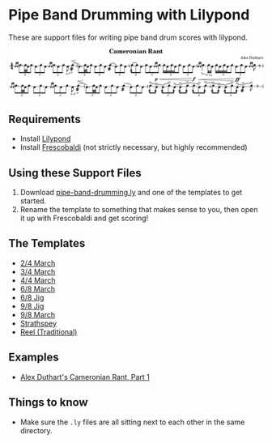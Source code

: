 
# Pipe Band Drumming with Lilypond

These are support files for writing pipe band drum scores with lilypond.

[![Cameronian Rant](cameronian.png)](cameronian.ly)

## Requirements

 * Install [Lilypond](https://lilypond.org)
 * Install [Frescobaldi](https://frescobaldi.org) (not strictly necessary, but highly recommended)

## Using these Support Files

1. Download [pipe-band-drumming.ly](pipe-band-drumming.ly) and one of the templates to get started.
2. Rename the template to something that makes sense to you, then open it up with Frescobaldi and get scoring!


## The Templates

* [2/4 March](https://github.com/nkpart/pipe-band-drumming-with-lilypond/raw/master/template-24-march.ly)
* [3/4 March](https://github.com/nkpart/pipe-band-drumming-with-lilypond/raw/master/template-34-march.ly)
* [4/4 March](https://github.com/nkpart/pipe-band-drumming-with-lilypond/raw/master/template-44-march.ly)
* [6/8 March](https://github.com/nkpart/pipe-band-drumming-with-lilypond/raw/master/template-68-march.ly)
* [6/8 Jig](https://github.com/nkpart/pipe-band-drumming-with-lilypond/raw/master/template-68-jig.ly)
* [9/8 Jig](https://github.com/nkpart/pipe-band-drumming-with-lilypond/raw/master/template-98-jig.ly)
* [9/8 March](https://github.com/nkpart/pipe-band-drumming-with-lilypond/raw/master/template-98-march.ly)
* [Strathspey](https://github.com/nkpart/pipe-band-drumming-with-lilypond/raw/master/template-strathspey.ly)
* [Reel (Traditional)](https://github.com/nkpart/pipe-band-drumming-with-lilypond/raw/master/template-reel-traditional.ly)

## Examples

 * [Alex Duthart's Cameronian Rant, Part 1](cameronian.ly)

## Things to know

* Make sure the `.ly` files are all sitting next to each other in the same directory.

